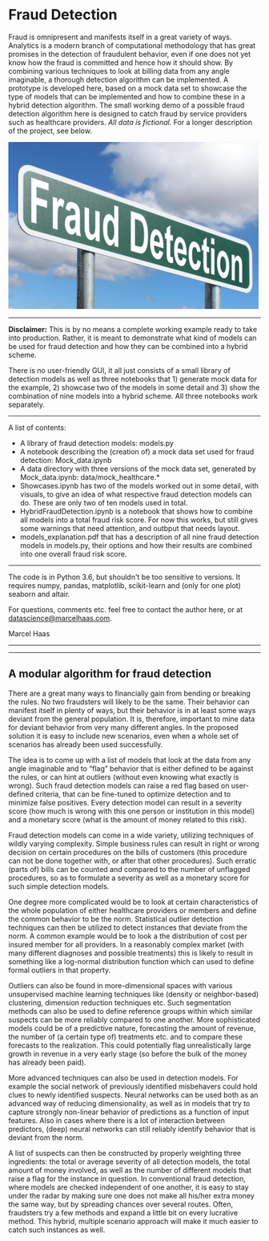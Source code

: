 # Fraud Detection

Fraud is omnipresent and manifests itself in a great variety of ways. Analytics is a modern branch of computational methodology that has great promises in the detection of fraudulent behavior, even if one does not yet know how the fraud is committed and hence how it should show. By combining various techniques to look at billing data from any angle imaginable, a thorough detection algorithm can be implemented. A prototype is developed here, based on a mock data set to showcase the type of models that can be implemented and how to combine these in a hybrid detection algorithm. The small working demo of a possible fraud detection algorithm here is designed to catch fraud by service providers such as healthcare providers. *All data is fictional.* For a longer description of the project, see below.

<img src="fraud-detection.jpg" width=500>

***
**Disclaimer:** This is by no means a complete working example ready to take into production. Rather, it is meant to demonstrate what kind of models can be used for fraud detection and how they can be combined into a hybrid scheme. 

There is no user-friendly GUI, it all just consists of a small library of detection models as well as three notebooks that 1) generate mock data for the example, 2) showcase two of the models in some detail and 3) show the combination of nine models into a hybrid scheme. All three notebooks work separately.
***

A list of contents:
- A library of fraud detection models: models.py
- A notebook describing the (creation of) a mock data set used for fraud detection: Mock_data.ipynb
- A data directory with three versions of the mock data set, generated by Mock_data.ipynb: data/mock_healthcare.*
- Showcases.ipynb has two of the models worked out in some detail, with visuals, to give an idea of what respective fraud detection models can do. These are only two of ten models used in total.
- HybridFraudDetection.ipynb is a notebook that shows how to combine all models into a total fraud risk score. For now this works, but still gives some warnings that need attention, and outbput that needs layout.
- models_explanation.pdf that has a description of all nine fraud detection models in models.py, their options and how their results are combined into one overall fraud risk score.
***

The code is in Python 3.6, but shouldn't be too sensitive to versions. It requires numpy, pandas, matplotlib, scikit-learn and (only for one plot) seaborn and altair.

For questions, comments etc. feel free to contact the author here, or at datascience@marcelhaas.com.

Marcel Haas


***
***
## A modular algorithm for fraud detection

There are a great many ways to financially gain from bending or breaking the rules. No two fraudsters will likely to be the same. Their behavior can manifest itself in plenty of ways, but their behavior is in at least some ways deviant from the general population. It is, therefore, important to mine data for deviant behavior from very many different angles. In the proposed solution it is easy to include new scenarios, even when a whole set of scenarios has already been used successfully. 

The idea is to come up with a list of models that look at the data from any angle imaginable and to “flag” behavior that is either defined to be against the rules, or can hint at outliers (without even knowing what exactly is wrong). Such fraud detection models can raise a red flag based on user-defined criteria, that can be fine-tuned to optimize detection and to minimize false positives. Every detection model can result in a severity score (how much is wrong with this one person or institution in this model) and a monetary score (what is the amount of money related to this risk).

Fraud detection models can come in a wide variety, utilizing techniques of wildly varying complexity. Simple business rules can result in right or wrong decision on certain procedures on the bills of customers (this procedure can not be done together with, or after that other procedures). Such erratic (parts of) bills can be counted and compared to the number of unflagged procedures, so as to formulate a severity as well as a monetary score for such simple detection models. 

One degree more complicated would be to look at certain characteristics of the whole population of either healthcare providers or members and define the common behavior to be the norm. Statistical outlier detection techniques can then be utilized to detect instances that deviate from the norm. A common example would be to look a the distribution of cost per insured member for all providers. In a reasonably complex market (with many different diagnoses and possible treatments) this is likely to result in something like a log-normal distribution function which can used to define formal outliers in that property. 

Outliers can also be found in more-dimensional spaces with various unsupervised machine learning techniques like (density or neighbor-based) clustering, dimension reduction techniques etc. Such segmentation methods can also be used to define reference groups within which similar suspects can be more reliably compared to one another. More sophisticated models could be of a predictive nature, forecasting the amount of revenue, the number of (a certain type of) treatments etc. and to compare these forecasts to the realization. This could potentially flag unrealistically large growth in revenue in a very early stage (so before the bulk of the money has already been paid). 

More advanced techniques can also be used in detection models. For example the social network of previously identified misbehavers could hold clues to newly identified suspects. Neural networks can be used both as an advanced way of reducing dimensionality, as well as in models that try to capture strongly non-linear behavior of predictions as a function of input features. Also in cases where there is a lot of interaction between predictors, (deep) neural networks can still reliably identify behavior that is deviant from the norm.

A list of suspects can then be constructed by properly weighting three ingredients: the total or average severity of all detection models, the total amount of money involved, as well as the number of different models that raise a flag for the instance in question. In conventional fraud detection, where models are checked independent of one another, it is easy to stay under the radar by making sure one does not make all his/her extra money the same way, but by spreading chances over several routes. Often, fraudsters try a few methods and expand a little bit on every lucrative method. This hybrid, multiple scenario approach will make it much easier to catch such instances as well.